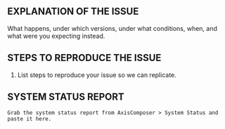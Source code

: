 <!--
PLEASE NOTE:
- These comments won't show up when you submit the issue.
- Try to add as much detail as possible. Be specific!
- GitHub issues ARE NOT FOR SUPPORT! If you have questions, use the either:
  - https://wordpress.org/support/plugin/axiscomposer for general support
  - https://support.axisthemes.com for premium plugin support
- If you're requesting a new feature, explain why you'd like it to be added.
- Search this repository (top of the page) for the issue and it has not been fixed or reported already.

And before logging BUGS, ensure you:
- Use the latest stable release of AxisComposer.
- Disabled all plugins to ensure it's a core bug and not a plugin issue.
- Switched to Twenty Twelve theme to ensure it's a core bug and not a theme issue.
-->

## EXPLANATION OF THE ISSUE

What happens, under which versions, under what conditions, when, and what were you expecting instead.

## STEPS TO REPRODUCE THE ISSUE

1. List steps to reproduce your issue so we can replicate.

## SYSTEM STATUS REPORT

```
Grab the system status report from AxisComposer > System Status and paste it here.
```
